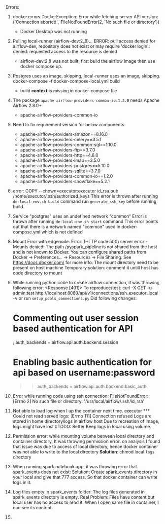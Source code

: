 Errors:
1. docker.errors.DockerException: Error while fetching server API version: ('Connection aborted.', FileNotFoundError(2, 'No such file or directory'))
   - Docker Desktop was not running

2. Pulling local-runner (airflow-dev:2_8)... ERROR: pull access denied for airflow-dev, repository does not exist or may require 'docker login': denied: requested access to the resource is denied
   - airflow-dev:2.8 was not built, first build the airflow image then use docker compose up.

3. Postgres uses an image, skipping, local-runner uses an image, skipping. docker-compose -f docker-compose-local.yml build
   - build **context** is missing in docker-compose file

4. The package `apache-airflow-providers-common-io:1.2.0` needs Apache Airflow 2.8.0+
   - apache-airflow-providers-common-io
5. Need to fix requirement version for below components:
   - apache-airflow-providers-amazon==8.16.0
   - apache-airflow-providers-celery==3.5.1 
   - apache-airflow-providers-common-sql==1.10.0 
   - apache-airflow-providers-ftp==3.7.0 
   - apache-airflow-providers-http==4.8.0 
   - apache-airflow-providers-imap==3.5.0 
   - apache-airflow-providers-postgres==5.10.0 
   - apache-airflow-providers-sqlite==3.7.0 
   - apache-airflow-providers-common-io==1.2.0
   - apache-airflow-providers-snowflake==5.2.1

6. error: COPY --chown=executor:executor id_rsa.pub /home/executor/.ssh/authorized_keys
    This error is thrown after running `de-local-env.sh build` command 
    run `generate_ssh_key` before running build. 



7. Service "postgres" uses an undefined network "common"
    Error is thrown after running `de-local-env.sh start` command
    This error points out that there is a network named "common" used in docker-compose.yml which is not defined

8. Mount Error with edgenode: Error: (HTTP code 500) server error - Mounts denied: The path /pyspark_pipeline is not shared from the host and is not known to Docker. You can configure shared paths from Docker -> Preferences... -> Resources -> File Sharing. See https://docs.docker.com/ for more info.
    The mount directory need to be present on host machine
    Temporary solution: comment it untill host has code directory to mount

9. While running python code to create airflow connection, it was throwing following error: <Response [401]>
    To reproduce/test: curl -X GET -u admin:test http://localhost:8080/api/v1/connections/ssh_executor_local -v
    or run `setup_pools_connections.py`
    Did following changes: 
    # Commenting out user session based authentication for API
    ; auth_backends = airflow.api.auth.backend.session

    # Enabling basic authentication for api based on username:password
    >> auth_backends = airflow.api.auth.backend.basic_auth


10. Error while running code using ssh connection: FileNotFoundError: [Errno 2] No such file or directory: '/usr/local/airflow/.ssh/id_rsa'

11. Not able to load log when I up the container next time. executor *** Could not read served logs: [Errno 111] Connection refused
    Logs are stored in home directory/logs in airflow host
    Due to recreation of image, logs might have lost
    #TODO: Better Keep logs in local using volume. 

12. Permission error: while mounting volume between local directory and container directory, It was throwing permission error.
    on analysis I found that issue was due to access of local directory, hence docker container was not able to write to the local directory
    **Solution**: chmod local `logs` directory 

13. When running spark notebook app, it was throwing error that spark_events does not exist:
    Solution: Create spark_events directory in your local and give that 777 access. So that docker container can write logs in it.

14. Log files empty in spark_events folder:
    The log files generated in spark_events directory is empty.
    Real Problem: Files have content but local user has no access to read it. When I open same file in container, 
    I can see its content.
15. 

